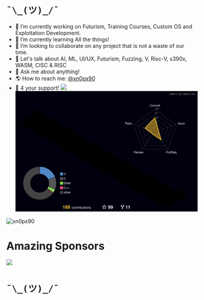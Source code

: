 # ```¯\_(ツ)_/¯``` 
- 🔭 I’m currently working on Futurism, Training Courses, Custom OS and Exploitation Development.
- 🌱 I’m currently learning All the things!
- 👯 I’m looking to collaborate on any project that is not a waste of our time.
- 🤔 Let's talk about AI, ML, UI/UX, Futurism, Fuzzing, V, Risc-V, s390x, WASM, CISC & RISC
- 💬 Ask me about anything!
- 🌎 How to reach me: [@xn0px90](https://x.com/xn0px90)
- 🙏 4 your support! [![](https://img.shields.io/static/v1?label=Sponsor&message=%E2%9D%A4&logo=GitHub&color=%23fe8e86)](https://github.com/sponsors/xn0px90)
![](./profile-3d-contrib/profile-night-rainbow.svg)

<p align="left"> <img src="https://komarev.com/ghpvc/?username=xn0px90&label=Profile%20views&color=0e75b6&style=flat" alt="xn0px90" /> </p>

# Amazing Sponsors 

![](https://avatars.githubusercontent.com/u/87086734?s=200&v=4) 
# ```¯\_(ツ)_/¯``` 

